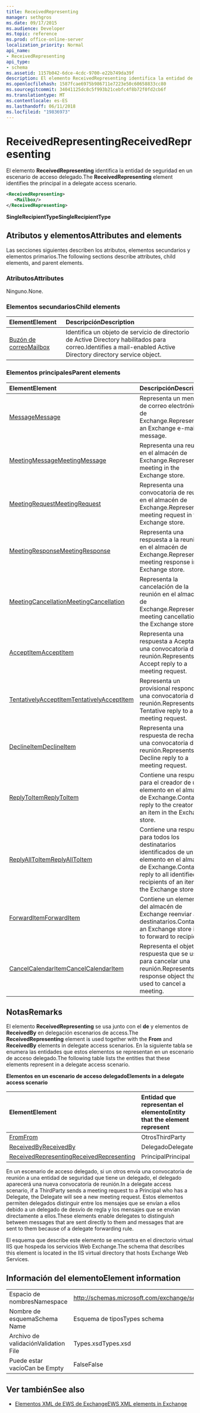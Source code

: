 ```yaml
---
title: ReceivedRepresenting
manager: sethgros
ms.date: 09/17/2015
ms.audience: Developer
ms.topic: reference
ms.prod: office-online-server
localization_priority: Normal
api_name:
- ReceivedRepresenting
api_type:
- schema
ms.assetid: 1157b042-6dce-4cdc-9700-e22b749da39f
description: El elemento ReceivedRepresenting identifica la entidad de seguridad en un escenario de acceso delegado.
ms.openlocfilehash: 1587fcae6975b986711e7223e50c60658833cc80
ms.sourcegitcommit: 34041125dc8c5f993b21cebfc4f8b72f0fd2cb6f
ms.translationtype: MT
ms.contentlocale: es-ES
ms.lasthandoff: 06/11/2018
ms.locfileid: "19836973"
---
```

# <a name="receivedrepresenting"></a><span data-ttu-id="cd761-103">ReceivedRepresenting</span><span class="sxs-lookup"><span data-stu-id="cd761-103">ReceivedRepresenting</span></span>

<span data-ttu-id="cd761-104">El elemento **ReceivedRepresenting** identifica la entidad de seguridad en un escenario de acceso delegado.</span><span class="sxs-lookup"><span data-stu-id="cd761-104">The **ReceivedRepresenting** element identifies the principal in a delegate access scenario.</span></span> 
  
```xml
<ReceivedRepresenting>
   <Mailbox/>
</ReceivedRepresenting>
```

 <span data-ttu-id="cd761-105">**SingleRecipientType**</span><span class="sxs-lookup"><span data-stu-id="cd761-105">**SingleRecipientType**</span></span>
## <a name="attributes-and-elements"></a><span data-ttu-id="cd761-106">Atributos y elementos</span><span class="sxs-lookup"><span data-stu-id="cd761-106">Attributes and elements</span></span>

<span data-ttu-id="cd761-107">Las secciones siguientes describen los atributos, elementos secundarios y elementos primarios.</span><span class="sxs-lookup"><span data-stu-id="cd761-107">The following sections describe attributes, child elements, and parent elements.</span></span>
  
### <a name="attributes"></a><span data-ttu-id="cd761-108">Atributos</span><span class="sxs-lookup"><span data-stu-id="cd761-108">Attributes</span></span>

<span data-ttu-id="cd761-109">Ninguno.</span><span class="sxs-lookup"><span data-stu-id="cd761-109">None.</span></span>
  
### <a name="child-elements"></a><span data-ttu-id="cd761-110">Elementos secundarios</span><span class="sxs-lookup"><span data-stu-id="cd761-110">Child elements</span></span>

|<span data-ttu-id="cd761-111">**Element**</span><span class="sxs-lookup"><span data-stu-id="cd761-111">**Element**</span></span>|<span data-ttu-id="cd761-112">**Descripción**</span><span class="sxs-lookup"><span data-stu-id="cd761-112">**Description**</span></span>|
|:-----|:-----|
|[<span data-ttu-id="cd761-113">Buzón de correo</span><span class="sxs-lookup"><span data-stu-id="cd761-113">Mailbox</span></span>](mailbox.md) <br/> |<span data-ttu-id="cd761-114">Identifica un objeto de servicio de directorio de Active Directory habilitados para correo.</span><span class="sxs-lookup"><span data-stu-id="cd761-114">Identifies a mail-enabled Active Directory directory service object.</span></span>  <br/> |
   
### <a name="parent-elements"></a><span data-ttu-id="cd761-115">Elementos principales</span><span class="sxs-lookup"><span data-stu-id="cd761-115">Parent elements</span></span>

|<span data-ttu-id="cd761-116">**Element**</span><span class="sxs-lookup"><span data-stu-id="cd761-116">**Element**</span></span>|<span data-ttu-id="cd761-117">**Descripción**</span><span class="sxs-lookup"><span data-stu-id="cd761-117">**Description**</span></span>|
|:-----|:-----|
|[<span data-ttu-id="cd761-118">Message</span><span class="sxs-lookup"><span data-stu-id="cd761-118">Message</span></span>](message-ex15websvcsotherref.md) <br/> |<span data-ttu-id="cd761-119">Representa un mensaje de correo electrónico de Exchange.</span><span class="sxs-lookup"><span data-stu-id="cd761-119">Represents an Exchange e-mail message.</span></span>  <br/> |
|[<span data-ttu-id="cd761-120">MeetingMessage</span><span class="sxs-lookup"><span data-stu-id="cd761-120">MeetingMessage</span></span>](meetingmessage.md) <br/> |<span data-ttu-id="cd761-121">Representa una reunión en el almacén de Exchange.</span><span class="sxs-lookup"><span data-stu-id="cd761-121">Represents a meeting in the Exchange store.</span></span>  <br/> |
|[<span data-ttu-id="cd761-122">MeetingRequest</span><span class="sxs-lookup"><span data-stu-id="cd761-122">MeetingRequest</span></span>](meetingrequest.md) <br/> |<span data-ttu-id="cd761-123">Representa una convocatoria de reunión en el almacén de Exchange.</span><span class="sxs-lookup"><span data-stu-id="cd761-123">Represents a meeting request in the Exchange store.</span></span>  <br/> |
|[<span data-ttu-id="cd761-124">MeetingResponse</span><span class="sxs-lookup"><span data-stu-id="cd761-124">MeetingResponse</span></span>](meetingresponse.md) <br/> |<span data-ttu-id="cd761-125">Representa una respuesta a la reunión en el almacén de Exchange.</span><span class="sxs-lookup"><span data-stu-id="cd761-125">Represents a meeting response in the Exchange store.</span></span>  <br/> |
|[<span data-ttu-id="cd761-126">MeetingCancellation</span><span class="sxs-lookup"><span data-stu-id="cd761-126">MeetingCancellation</span></span>](meetingcancellation.md) <br/> |<span data-ttu-id="cd761-127">Representa la cancelación de la reunión en el almacén de Exchange.</span><span class="sxs-lookup"><span data-stu-id="cd761-127">Represents a meeting cancellation in the Exchange store.</span></span>  <br/> |
|[<span data-ttu-id="cd761-128">AcceptItem</span><span class="sxs-lookup"><span data-stu-id="cd761-128">AcceptItem</span></span>](acceptitem.md) <br/> |<span data-ttu-id="cd761-129">Representa una respuesta a Aceptar a una convocatoria de reunión.</span><span class="sxs-lookup"><span data-stu-id="cd761-129">Represents an Accept reply to a meeting request.</span></span>  <br/> |
|[<span data-ttu-id="cd761-130">TentativelyAcceptItem</span><span class="sxs-lookup"><span data-stu-id="cd761-130">TentativelyAcceptItem</span></span>](tentativelyacceptitem.md) <br/> |<span data-ttu-id="cd761-131">Representa un provisional responde a una convocatoria de reunión.</span><span class="sxs-lookup"><span data-stu-id="cd761-131">Represents a Tentative reply to a meeting request.</span></span>  <br/> |
|[<span data-ttu-id="cd761-132">DeclineItem</span><span class="sxs-lookup"><span data-stu-id="cd761-132">DeclineItem</span></span>](declineitem.md) <br/> |<span data-ttu-id="cd761-133">Representa una respuesta de rechazo a una convocatoria de reunión.</span><span class="sxs-lookup"><span data-stu-id="cd761-133">Represents a Decline reply to a meeting request.</span></span>  <br/> |
|[<span data-ttu-id="cd761-134">ReplyToItem</span><span class="sxs-lookup"><span data-stu-id="cd761-134">ReplyToItem</span></span>](replytoitem.md) <br/> |<span data-ttu-id="cd761-135">Contiene una respuesta para el creador de un elemento en el almacén de Exchange.</span><span class="sxs-lookup"><span data-stu-id="cd761-135">Contains a reply to the creator of an item in the Exchange store.</span></span>  <br/> |
|[<span data-ttu-id="cd761-136">ReplyAllToItem</span><span class="sxs-lookup"><span data-stu-id="cd761-136">ReplyAllToItem</span></span>](replyalltoitem.md) <br/> |<span data-ttu-id="cd761-137">Contiene una respuesta para todos los destinatarios identificados de un elemento en el almacén de Exchange.</span><span class="sxs-lookup"><span data-stu-id="cd761-137">Contains a reply to all identified recipients of an item in the Exchange store.</span></span>  <br/> |
|[<span data-ttu-id="cd761-138">ForwardItem</span><span class="sxs-lookup"><span data-stu-id="cd761-138">ForwardItem</span></span>](forwarditem.md) <br/> |<span data-ttu-id="cd761-139">Contiene un elemento del almacén de Exchange reenviar a los destinatarios.</span><span class="sxs-lookup"><span data-stu-id="cd761-139">Contains an Exchange store item to forward to recipients.</span></span>  <br/> |
|[<span data-ttu-id="cd761-140">CancelCalendarItem</span><span class="sxs-lookup"><span data-stu-id="cd761-140">CancelCalendarItem</span></span>](cancelcalendaritem.md) <br/> |<span data-ttu-id="cd761-141">Representa el objeto de respuesta que se usa para cancelar una reunión.</span><span class="sxs-lookup"><span data-stu-id="cd761-141">Represents the response object that is used to cancel a meeting.</span></span>  <br/> |
   
## <a name="remarks"></a><span data-ttu-id="cd761-142">Notas</span><span class="sxs-lookup"><span data-stu-id="cd761-142">Remarks</span></span>

<span data-ttu-id="cd761-143">El elemento **ReceivedRepresenting** se usa junto con el **de** y elementos de **ReceivedBy** en delegación escenarios de access.</span><span class="sxs-lookup"><span data-stu-id="cd761-143">The **ReceivedRepresenting** element is used together with the **From** and **ReceivedBy** elements in delegate access scenarios.</span></span> <span data-ttu-id="cd761-144">En la siguiente tabla se enumera las entidades que estos elementos se representan en un escenario de acceso delegado.</span><span class="sxs-lookup"><span data-stu-id="cd761-144">The following table lists the entities that these elements represent in a delegate access scenario.</span></span> 
  
<span data-ttu-id="cd761-145">**Elementos en un escenario de acceso delegado**</span><span class="sxs-lookup"><span data-stu-id="cd761-145">**Elements in a delegate access scenario**</span></span>

|<span data-ttu-id="cd761-146">**Element**</span><span class="sxs-lookup"><span data-stu-id="cd761-146">**Element**</span></span>|<span data-ttu-id="cd761-147">**Entidad que representan el elemento**</span><span class="sxs-lookup"><span data-stu-id="cd761-147">**Entity that the element represent**</span></span>|
|:-----|:-----|
|[<span data-ttu-id="cd761-148">From</span><span class="sxs-lookup"><span data-stu-id="cd761-148">From</span></span>](from.md) <br/> |<span data-ttu-id="cd761-149">Otros</span><span class="sxs-lookup"><span data-stu-id="cd761-149">ThirdParty</span></span>  <br/> |
|[<span data-ttu-id="cd761-150">ReceivedBy</span><span class="sxs-lookup"><span data-stu-id="cd761-150">ReceivedBy</span></span>](receivedby.md) <br/> |<span data-ttu-id="cd761-151">Delegado</span><span class="sxs-lookup"><span data-stu-id="cd761-151">Delegate</span></span>  <br/> |
|[<span data-ttu-id="cd761-152">ReceivedRepresenting</span><span class="sxs-lookup"><span data-stu-id="cd761-152">ReceivedRepresenting</span></span>](receivedrepresenting.md) <br/> |<span data-ttu-id="cd761-153">Principal</span><span class="sxs-lookup"><span data-stu-id="cd761-153">Principal</span></span>  <br/> |
   
<span data-ttu-id="cd761-154">En un escenario de acceso delegado, si un otros envía una convocatoria de reunión a una entidad de seguridad que tiene un delegado, el delegado aparecerá una nueva convocatoria de reunión.</span><span class="sxs-lookup"><span data-stu-id="cd761-154">In a delegate access scenario, if a ThirdParty sends a meeting request to a Principal who has a Delegate, the Delegate will see a new meeting request.</span></span> <span data-ttu-id="cd761-155">Estos elementos permiten delegados distinguir entre los mensajes que se envían a ellos debido a un delegado de desvío de regla y los mensajes que se envían directamente a ellos.</span><span class="sxs-lookup"><span data-stu-id="cd761-155">These elements enable delegates to distinguish between messages that are sent directly to them and messages that are sent to them because of a delegate forwarding rule.</span></span>
  
<span data-ttu-id="cd761-156">El esquema que describe este elemento se encuentra en el directorio virtual IIS que hospeda los servicios Web Exchange.</span><span class="sxs-lookup"><span data-stu-id="cd761-156">The schema that describes this element is located in the IIS virtual directory that hosts Exchange Web Services.</span></span>
  
## <a name="element-information"></a><span data-ttu-id="cd761-157">Información del elemento</span><span class="sxs-lookup"><span data-stu-id="cd761-157">Element information</span></span>

|||
|:-----|:-----|
|<span data-ttu-id="cd761-158">Espacio de nombres</span><span class="sxs-lookup"><span data-stu-id="cd761-158">Namespace</span></span>  <br/> |http://schemas.microsoft.com/exchange/services/2006/types  <br/> |
|<span data-ttu-id="cd761-159">Nombre de esquema</span><span class="sxs-lookup"><span data-stu-id="cd761-159">Schema Name</span></span>  <br/> |<span data-ttu-id="cd761-160">Esquema de tipos</span><span class="sxs-lookup"><span data-stu-id="cd761-160">Types schema</span></span>  <br/> |
|<span data-ttu-id="cd761-161">Archivo de validación</span><span class="sxs-lookup"><span data-stu-id="cd761-161">Validation File</span></span>  <br/> |<span data-ttu-id="cd761-162">Types.xsd</span><span class="sxs-lookup"><span data-stu-id="cd761-162">Types.xsd</span></span>  <br/> |
|<span data-ttu-id="cd761-163">Puede estar vacío</span><span class="sxs-lookup"><span data-stu-id="cd761-163">Can be Empty</span></span>  <br/> |<span data-ttu-id="cd761-164">False</span><span class="sxs-lookup"><span data-stu-id="cd761-164">False</span></span>  <br/> |
   
## <a name="see-also"></a><span data-ttu-id="cd761-165">Ver también</span><span class="sxs-lookup"><span data-stu-id="cd761-165">See also</span></span>



- [<span data-ttu-id="cd761-166">Elementos XML de EWS de Exchange</span><span class="sxs-lookup"><span data-stu-id="cd761-166">EWS XML elements in Exchange</span></span>](ews-xml-elements-in-exchange.md)

